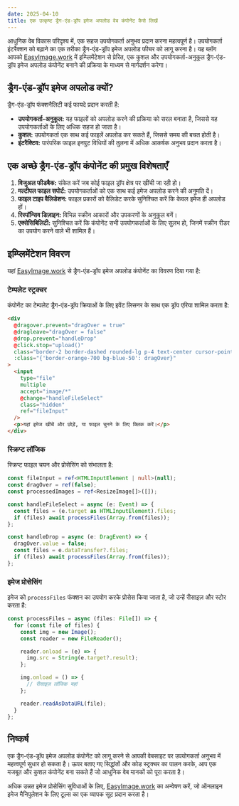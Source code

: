 ```yaml
---
date: 2025-04-10
title: एक उत्कृष्ट ड्रैग-एंड-ड्रॉप इमेज अपलोड वेब कंपोनेंट कैसे लिखें
---
```


आधुनिक वेब विकास परिदृश्य में, एक सहज उपयोगकर्ता अनुभव प्रदान करना महत्वपूर्ण है। उपयोगकर्ता इंटरैक्शन को बढ़ाने का एक तरीका ड्रैग-एंड-ड्रॉप इमेज अपलोड फीचर को लागू करना है। यह ब्लॉग आपको [EasyImage.work](https://easyimage.work) में इम्प्लिमेंटेशन से प्रेरित, एक कुशल और उपयोगकर्ता-अनुकूल ड्रैग-एंड-ड्रॉप इमेज अपलोड कंपोनेंट बनाने की प्रक्रिया के माध्यम से मार्गदर्शन करेगा।

## ड्रैग-एंड-ड्रॉप इमेज अपलोड क्यों?

ड्रैग-एंड-ड्रॉप फंक्शनैलिटी कई फायदे प्रदान करती है:

- **उपयोगकर्ता-अनुकूल:** यह फाइलों को अपलोड करने की प्रक्रिया को सरल बनाता है, जिससे यह उपयोगकर्ताओं के लिए अधिक सहज हो जाता है।
- **कुशल:** उपयोगकर्ता एक साथ कई फाइलें अपलोड कर सकते हैं, जिससे समय की बचत होती है।
- **इंटरैक्टिव:** पारंपरिक फाइल इनपुट विधियों की तुलना में अधिक आकर्षक अनुभव प्रदान करता है।

## एक अच्छे ड्रैग-एंड-ड्रॉप कंपोनेंट की प्रमुख विशेषताएँ

1. **विजुअल फीडबैक:** संकेत करें जब कोई फाइल ड्रॉप क्षेत्र पर खींची जा रही हो।
2. **मल्टीपल फाइल सपोर्ट:** उपयोगकर्ताओं को एक साथ कई इमेज अपलोड करने की अनुमति दें।
3. **फाइल टाइप वैलिडेशन:** फाइल प्रकारों को वैलिडेट करके सुनिश्चित करें कि केवल इमेज ही अपलोड हों।
4. **रिस्पॉन्सिव डिज़ाइन:** विभिन्न स्क्रीन आकारों और उपकरणों के अनुकूल बनें।
5. **एक्सेसिबिलिटी:** सुनिश्चित करें कि कंपोनेंट सभी उपयोगकर्ताओं के लिए सुलभ हो, जिनमें स्क्रीन रीडर का उपयोग करने वाले भी शामिल हैं।

## इम्प्लिमेंटेशन विवरण

यहां [EasyImage.work](https://easyimage.work) से ड्रैग-एंड-ड्रॉप इमेज अपलोड कंपोनेंट का विवरण दिया गया है:

### टेम्पलेट स्ट्रक्चर

कंपोनेंट का टेम्पलेट ड्रैग-एंड-ड्रॉप क्रियाओं के लिए इवेंट लिसनर के साथ एक ड्रॉप एरिया शामिल करता है:

```html
<div
  @dragover.prevent="dragOver = true"
  @dragleave="dragOver = false"
  @drop.prevent="handleDrop"
  @click.stop="upload()"
  class="border-2 border-dashed rounded-lg p-4 text-center cursor-pointer"
  :class="{'border-orange-700 bg-blue-50': dragOver}"
>
  <input
    type="file"
    multiple
    accept="image/*"
    @change="handleFileSelect"
    class="hidden"
    ref="fileInput"
  />
  <p>यहां इमेज खींचें और छोड़ें, या फाइल चुनने के लिए क्लिक करें।</p>
</div>
```

### स्क्रिप्ट लॉजिक

स्क्रिप्ट फाइल चयन और प्रोसेसिंग को संभालता है:

```typescript
const fileInput = ref<HTMLInputElement | null>(null);
const dragOver = ref(false);
const processedImages = ref<ResizeImage[]>([]);

const handleFileSelect = async (e: Event) => {
  const files = (e.target as HTMLInputElement).files;
  if (files) await processFiles(Array.from(files));
};

const handleDrop = async (e: DragEvent) => {
  dragOver.value = false;
  const files = e.dataTransfer?.files;
  if (files) await processFiles(Array.from(files));
};
```

### इमेज प्रोसेसिंग

इमेज को `processFiles` फंक्शन का उपयोग करके प्रोसेस किया जाता है, जो उन्हें रीसाइज़ और स्टोर करता है:

```typescript
const processFiles = async (files: File[]) => {
  for (const file of files) {
    const img = new Image();
    const reader = new FileReader();

    reader.onload = (e) => {
      img.src = String(e.target?.result);
    };

    img.onload = () => {
      // रीसाइज़ लॉजिक यहां
    };

    reader.readAsDataURL(file);
  }
};
```

## निष्कर्ष

एक ड्रैग-एंड-ड्रॉप इमेज अपलोड कंपोनेंट को लागू करने से आपकी वेबसाइट पर उपयोगकर्ता अनुभव में महत्वपूर्ण सुधार हो सकता है। ऊपर बताए गए सिद्धांतों और कोड स्ट्रक्चर का पालन करके, आप एक मजबूत और कुशल कंपोनेंट बना सकते हैं जो आधुनिक वेब मानकों को पूरा करता है।

अधिक उन्नत इमेज प्रोसेसिंग सुविधाओं के लिए, [EasyImage.work](https://easyimage.work) का अन्वेषण करें, जो ऑनलाइन इमेज मैनिपुलेशन के लिए टूल्स का एक व्यापक सूट प्रदान करता है।
